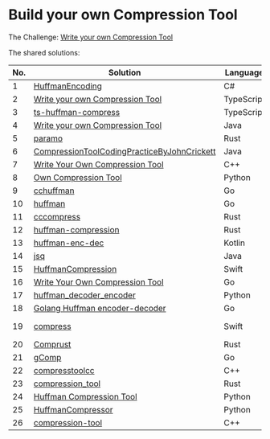 # Build your own Compression Tool

The Challenge: [Write your own Compression Tool](https://codingchallenges.fyi/challenges/challenge-huffman)

The shared solutions:

| No. | Solution | Language | Author |
|-----|----------|----------|--------|
| 1 | [HuffmanEncoding](https://github.com/Patrick-Q-Jensen/HuffmanEncoding) | C# | [Patrick-Q-Jensen](https://github.com/Patrick-Q-Jensen) |
| 2 | [Write your own Compression Tool](https://github.com/jainmohit2001/coding-challenges/tree/master/src/3) | TypeScript | [jainmohit2001](https://github.com/jainmohit2001) |
| 3 | [ts-huffman-compress](https://github.com/ogzhanolguncu/ts-huffman-compress) | TypeScript | [ogzhanolguncu](https://github.com/ogzhanolguncu) |
| 4 | [Write your own Compression Tool](https://github.com/lolo8304/coding-challenge/tree/main/no-3) | Java | [lolo8304 ](https://github.com/lolo8304) |
| 5 | [paramo](https://github.com/prodbyola/paramo) | Rust | [prodbyola](https://github.com/prodbyola) |
| 6 | [CompressionToolCodingPracticeByJohnCrickett](https://github.com/05satyam/CompressionToolCodingPracticeByJohnCrickett) | Java | [05satyam](https://github.com/05satyam) |
| 7 | [Write Your Own Compression Tool](https://github.com/sureshmangs/Build-Your-Own-X/tree/main/Huffman-Encoder-Decoder/C++) | C++ | [sureshmangs](https://github.com/sureshmangs) |
| 8 | [Own Compression Tool](https://github.com/Perchinka/ownCompress) | Python | [Perchinka](https://github.com/Perchinka) |
| 9 | [cchuffman](https://github.com/epps/cchuffman) | Go | [epps](https://github.com/epps) |
| 10 | [huffman](https://github.com/alefeans/huffman) | Go | [alefeans](https://github.com/alefeans) |
| 11 | [cccompress](https://github.com/neutrinoks/CodingChallenge/tree/main/cccompress) | Rust | [neutrinoks](https://github.com/neutrinoks) |
| 12 | [huffman-compression](https://github.com/Tevinthuku/coding_challenges_fyi/tree/main/huffman-compression) | Rust | [Tevin Thuku](https://github.com/Tevinthuku) |
| 13 | [huffman-enc-dec](https://github.com/leopardorossi/huffman-enc-dec) | Kotlin | [Leonardo Rossi](https://github.com/leopardorossi) |
| 14 | [jsq](https://github.com/jarekr/jsq) | Java | [Jarek Rudzinski](https://github.com/jarekr) |
| 15 | [HuffmanCompression](https://github.com/rohita/CodingChallenges/blob/main/Sources/CodingChallenges/03-HuffmanCompression.swift) | Swift | [rohita](https://github.com/rohita) |
| 16 | [Write Your Own Compression Tool](https://github.com/IvanGael/Go-HuffmanCompresser) | Go | [Ivan APEDO](https://github.com/IvanGael) |
| 17 | [huffman_decoder_encoder](https://github.com/elliotwutingfeng/huffman_decoder_encoder) | Python | [elliotwutingfeng](https://github.com/elliotwutingfeng) |
| 18 | [Golang Huffman encoder-decoder](https://github.com/TheMedicineSeller/Gompress) | Go | [TheMedicineSeller](https://github.com/TheMedicineSeller) |
| 19 | [compress](https://github.com/ArunEA/CodingChallengesSolution/tree/master/3-CompressionTool) | Swift | [Arun Eswaramurthi](https://github.com/ArunEA) |
| 20 | [Comprust](https://github.com/kareemmahlees/coding_challenges_solutions/blob/master/comprust/README.md) | Rust | [Kareem Ebrahim](https://github.com/kareemmahlees) |
| 21 | [gComp](https://github.com/melsonic/gComp) | Go | [melsonic](https://github.com/melsonic) |
| 22 | [compresstoolcc](https://github.com/TheRa4ina/compresstoolcc) | C++ | [TheRa4ina](https://github.com/TheRa4ina) |
| 23 | [compression_tool](https://github.com/yildirimmurat/compression_tool) | Rust | [yildirimmurat](https://github.com/yildirimmurat) |
| 24 | [Huffman Compression Tool](https://gitlab.com/Tom-Bichard/cricket_coding_challenges/-/tree/main/Challenge_0003) | Python | [Tom-Bichard](https://gitlab.com/Tom-Bichard) |
| 25 | [HuffmanCompressor](https://github.com/apih99/huffmanCompressor) | Python | [apih99](https://github.com/apih99) |
| 26 | [compression-tool](https://github.com/kiner-shah/MySolutionsToCodingChallenges/tree/main/compression-tool) | C++ | [Kiner Shah](https://github.com/kiner-shah) |
